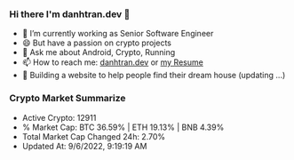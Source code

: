 ### Hi there I'm danhtran.dev 👋

- 🔭 I’m currently working as Senior Software Engineer
- 😄 But have a passion on crypto projects
- 💬 Ask me about Android, Crypto, Running 
- 📫 How to reach me: <a href="https://danhtran.dev" target="_blank">danhtran.dev</a> or <a href="Developer-Resume.pdf" target="_blank">my Resume</a>
- 🌱 Building a website to help people find their dream house (updating ...)

### Crypto Market Summarize
- Active Crypto: 12911
- % Market Cap: BTC 36.59% | ETH 19.13% | BNB 4.39%
- Total Market Cap Changed 24h: 2.70%
- Updated At: 9/6/2022, 9:19:19 AM
